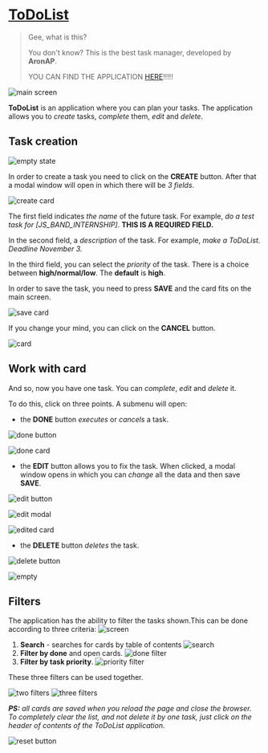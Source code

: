 # [ToDoList](https://aronap.github.io/ToDoList/dist/) #

> Gee, what is this?
>  
> You don't know?
> This is the best task manager, developed by **AronAP**.
>  
> YOU CAN FIND THE APPLICATION [HERE](https://aronap.github.io/ToDoList/dist/)!!!!!

![main screen][1]

**ToDoList** is an application where you can plan your tasks. The application allows you to *create* tasks, *complete* them, *edit* and *delete*.

## Task creation ##

![empty state][2]

In order to create a task you need to click on the **CREATE** button.  After that a modal window will open in which there will be *3 fields*.

![create card][3]

The first field indicates *the name* of the future task. For example, *do a test task for [JS_BAND_INTERNSHIP]*.  **THIS IS A REQUIRED FIELD.**

In the second field, a *description* of the task.  For example, *make a ToDoList.  Deadline November 3.*

In the third field, you can select the *priority* of the task.  There is a choice between **high/normal/low**.  The **default** is **high**.

In order to save the task, you need to press **SAVE** and the card fits on the main screen.

![save card][4]

If you change your mind, you can click on the **CANCEL** button.

![card][5]

## Work with card ##

And so, now you have one task.  You can *complete*, *edit* and *delete* it.

To do this, click on three points. A submenu will open:

- the **DONE** button *executes* or *cancels* a task.

![done button][6]

![done card][7]

- the **EDIT** button allows you to fix the task.  When clicked, a modal window opens in which you can *change* all the data and then save **SAVE**.

![edit button][8]

![edit modal][9]

![edited card][10]

- the **DELETE** button *deletes* the task.

![delete button][11]

![empty][12]

## Filters ##

The application has the ability to filter the tasks shown.This can be done according to three criteria:
![screen][15]

1. **Search** - searches for cards by table of contents
    ![search][13]
2. **Filter by done** and open cards.
    ![done filter][14]
3. **Filter by task priority**.
    ![priority filter][16]

These three filters can be used together.

![two filters][17]
![three filters][18]

***PS:** all cards are saved when you reload the page and close the browser.  To completely clear the list, and not delete it by one task, just click on the header of contents of the ToDoList application.*

![reset button][19]

[1]:src/img/app_main.png
[2]:src/img/empty.png
[3]:src/img/create_button.png
[4]:src/img/save.png
[5]:src/img/card.png
[6]:src/img/done_button.png
[7]:src/img/done.png
[8]:src/img/edit_button.png
[9]:src/img/edit.png
[10]:src/img/is_edit.png
[11]:src/img/delete_button.png
[12]:src/img/is_delete.png
[13]:src/img/search.png
[14]:src/img/done_filter.png
[15]:src/img/screen.png
[16]:src/img/normal_filter.png
[17]:src/img/search_open.png
[18]:src/img/search_open_normal.png
[19]:src/img/reset.png
